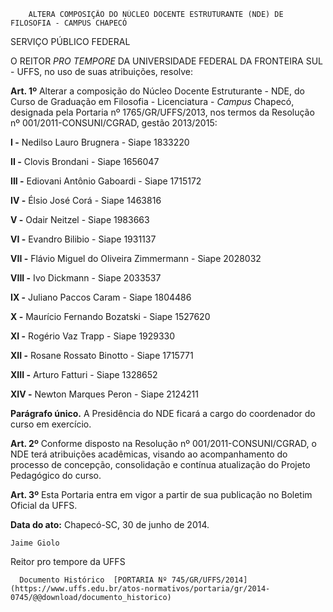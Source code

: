         ALTERA COMPOSIÇÃO DO NÚCLEO DOCENTE ESTRUTURANTE (NDE) DE FILOSOFIA - CAMPUS CHAPECÓ  

SERVIÇO PÚBLICO FEDERAL

 O REITOR *PRO TEMPORE* DA UNIVERSIDADE FEDERAL DA FRONTEIRA SUL - UFFS, no uso de suas atribuições, resolve:

 **Art. 1º** Alterar a composição do Núcleo Docente Estruturante - NDE, do Curso de Graduação em Filosofia - Licenciatura - *Campus* Chapecó, designada pela Portaria nº 1765/GR/UFFS/2013, nos termos da Resolução nº 001/2011-CONSUNI/CGRAD, gestão 2013/2015:

 **I -** Nedilso Lauro Brugnera - Siape 1833220

 **II -** Clovis Brondani - Siape 1656047

 **III -** Ediovani Antônio Gaboardi - Siape 1715172

 **IV -** Élsio José Corá - Siape 1463816

 **V -** Odair Neitzel - Siape 1983663

 **VI -** Evandro Bilibio - Siape 1931137

 **VII -** Flávio Miguel do Oliveira Zimmermann - Siape 2028032

 **VIII -** Ivo Dickmann - Siape 2033537

 **IX -** Juliano Paccos Caram - Siape 1804486

 **X -** Maurício Fernando Bozatski - Siape 1527620

 **XI -** Rogério Vaz Trapp - Siape 1929330

 **XII -** Rosane Rossato Binotto - Siape 1715771

 **XIII -** Arturo Fatturi - Siape 1328652

 **XIV -** Newton Marques Peron - Siape 2124211

 **Parágrafo único.** A Presidência do NDE ficará a cargo do coordenador do curso em exercício.

 **Art. 2º** Conforme disposto na Resolução nº 001/2011-CONSUNI/CGRAD, o NDE terá atribuições acadêmicas, visando ao acompanhamento do processo de concepção, consolidação e contínua atualização do Projeto Pedagógico do curso.

 **Art. 3º** Esta Portaria entra em vigor a partir de sua publicação no Boletim Oficial da UFFS.

  

   **Data do ato:** Chapecó-SC, 30 de junho de 2014.   
 

    Jaime Giolo   
 Reitor pro tempore da UFFS 

      Documento Histórico  [PORTARIA Nº 745/GR/UFFS/2014](https://www.uffs.edu.br/atos-normativos/portaria/gr/2014-0745/@@download/documento_historico)     
      